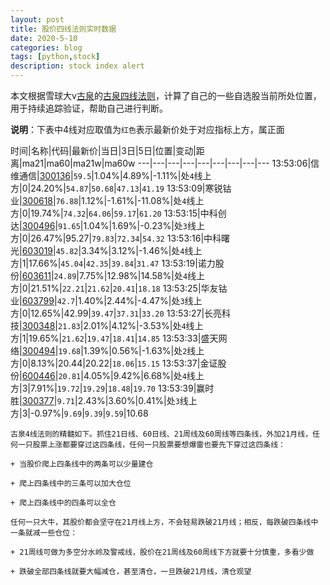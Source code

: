```yaml
---
layout: post
title: 股价四线法则实时数据
date: 2020-5-10
categories: blog
tags: [python,stock]
description: stock index alert
---
```



本文根据雪球大v[古泉](https://xueqiu.com/u/7148646888)的[古泉四线法则](https://xueqiu.com/7148646888/130498192)，计算了自己的一些自选股当前所处位置，用于持续追踪验证，帮助自己进行判断。

**说明**：下表中4线对应取值为`红色`表示最新价处于对应指标上方，属正面

时间|名称|代码|最新价|当日|3日|5日|位置|变动|距离|ma21|ma60|ma21w|ma60w
---|---|---|---|---|---|---|---|---
13:53:06|信维通信|[300136](https://xueqiu.com/S/SZ300136)|`59.5`|1.04%|4.89%|-1.11%|处`4`线上方|0|24.20%|`54.87`|`50.68`|`47.13`|`41.19`
13:53:09|寒锐钴业|[300618](https://xueqiu.com/S/SZ300618)|`76.88`|1.12%|-1.61%|-11.08%|处`4`线上方|0|19.74%|`74.32`|`64.06`|`59.17`|`61.20`
13:53:15|中科创达|[300496](https://xueqiu.com/S/SZ300496)|`91.65`|1.04%|1.69%|-0.23%|处`3`线上方|0|26.47%|95.27|`79.83`|`72.34`|`54.32`
13:53:16|中科曙光|[603019](https://xueqiu.com/S/SH603019)|`45.82`|3.34%|3.12%|-1.46%|处`4`线上方|1|17.66%|`45.04`|`42.35`|`39.84`|`31.47`
13:53:19|诺力股份|[603611](https://xueqiu.com/S/SH603611)|`24.89`|7.75%|12.98%|14.58%|处`4`线上方|0|21.51%|`22.21`|`21.62`|`20.41`|`18.18`
13:53:25|华友钴业|[603799](https://xueqiu.com/S/SH603799)|`42.7`|1.40%|2.44%|-4.47%|处`3`线上方|0|12.65%|42.99|`39.47`|`37.31`|`33.20`
13:53:27|长亮科技|[300348](https://xueqiu.com/S/SZ300348)|`21.83`|2.01%|4.12%|-3.53%|处`4`线上方|1|19.65%|`21.62`|`19.47`|`18.41`|`14.85`
13:53:33|盛天网络|[300494](https://xueqiu.com/S/SZ300494)|`19.68`|1.39%|0.56%|-1.63%|处`2`线上方|0|8.13%|20.44|20.22|`18.06`|`15.15`
13:53:37|金证股份|[600446](https://xueqiu.com/S/SH600446)|`20.81`|4.05%|9.42%|6.68%|处`4`线上方|3|7.91%|`19.72`|`19.29`|`18.48`|`19.70`
13:53:39|赢时胜|[300377](https://xueqiu.com/S/SZ300377)|`9.71`|2.43%|3.60%|0.41%|处`3`线上方|3|-0.97%|`9.69`|`9.39`|`9.59`|10.68

```
古泉4线法则的精髓如下。抓住21日线、60日线、21周线及60周线等四条线，外加21月线，任何一只股票上涨都要穿过这四条线，任何一只股票要想爆雷也要先下穿过这四条线：

+ 当股价爬上四条线中的两条可以少量建仓

+ 爬上四条线中的三条可以加大仓位

+ 爬上四条线中的四条可以全仓

任何一只大牛，其股价都会坚守在21月线上方，不会轻易跌破21月线；相反，每跌破四条线中一条就减一些仓位：

+ 21周线可做为多空分水岭及警戒线，股价在21周线及60周线下方就要十分慎重，多看少做

+ 跌破全部四条线就要大幅减仓，甚至清仓，一旦跌破21月线，清仓观望
```